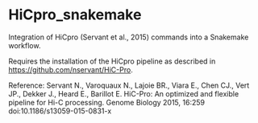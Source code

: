 # HiCpro_snakemake
Integration of HiCpro (Servant et al., 2015) commands into a Snakemake workflow.

Requires the installation of the HiCpro pipeline as described in https://github.com/nservant/HiC-Pro.

Reference:
Servant N., Varoquaux N., Lajoie BR., Viara E., Chen CJ., Vert JP., Dekker J., Heard E., Barillot E. HiC-Pro: An optimized and flexible pipeline for Hi-C processing. Genome Biology 2015, 16:259 doi:10.1186/s13059-015-0831-x
